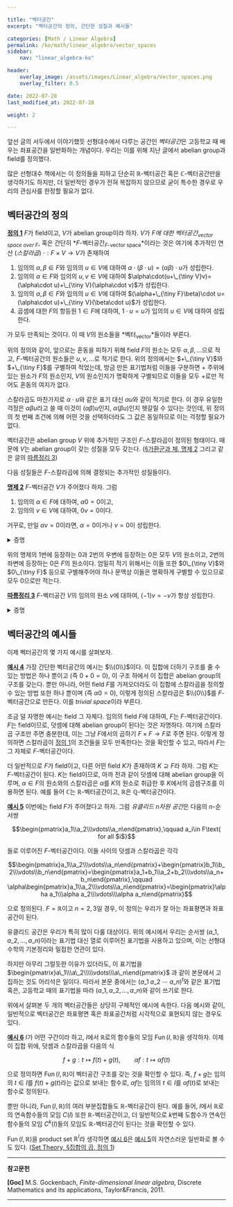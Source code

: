 ```yaml
---

title: "벡터공간"
excerpt: "벡터공간의 정의, 간단한 성질과 예시들"

categories: [Math / Linear Algebra]
permalink: /ko/math/linear_algebra/vector_spaces
sidebar: 
    nav: "linear_algebra-ko"

header:
    overlay_image: /assets/images/Linear_algebra/Vector_spaces.png
    overlay_filter: 0.5

date: 2022-07-28
last_modified_at: 2022-07-28

weight: 2

---
```


앞선 글의 서두에서 이야기했듯 선형대수에서 다루는 공간인 *벡터공간*은 고등학교 때 배우는 좌표공간을 일반화하는 개념이다. 우리는 이를 위해 지난 글에서 abelian group과 field를 정의했다. 

많은 선형대수 책에서는 이 정의들을 피하고 단순히 $\mathbb{R}$-벡터공간 혹은 $\mathbb{C}$-벡터공간만을 생각하기도 하지만, 더 일반적인 경우가 전혀 복잡하지 않으므로 굳이 특수한 경우로 우리의 관심사를 한정할 필요가 없다.

## 벡터공간의 정의

<div class="definition" markdown="1">

<ins id="df1">**정의 1**</ins> $F$가 field이고, $V$가 abelian group이라 하자. $V$가 *$F$에 대한 벡터공간<sub>vector space over $F$</sub>*, 혹은 간단히 *$F$-벡터공간<sub>$F$-vector space</sub>*이라는 것은 여기에 추가적인 연산 (*스칼라곱*) $\cdot:F\times V\rightarrow V$가 존재하여 

1. 임의의 $\alpha,\beta\in F$와 임의의 $u\in V$에 대하여 $\alpha\cdot(\beta\cdot u)=(\alpha\beta)\cdot u$가 성립한다.
2. 임의의 $\alpha\in F$와 임의의 $u,v\in V$에 대하여 $\alpha\cdot(u+\_{\tiny V}v)=(\alpha\cdot u)+\_{\tiny V}(\alpha\cdot v)$가 성립한다.
3. 임의의 $\alpha,\beta\in F$와 임의의 $u\in V$에 대하여 $(\alpha+\_{\tiny F}\beta)\cdot u=(\alpha\cdot u)+\_{\tiny V}(\beta\cdot u)$가 성립한다.  
4. 곱셈에 대한 $F$의 항등원 $1\in F$에 대하여, $1\cdot u=u$가 임의의 $u\in V$에 대하여 성립한다.

가 모두 만족되는 것이다. 이 때 $V$의 원소들을 *벡터<sub>vector</sub>*들이라 부른다.

</div>

위의 정의와 같이, 앞으로는 혼동을 피하기 위해 field $F$의 원소는 모두 $\alpha,\beta,\ldots$으로 적고, $F$-벡터공간의 원소들은 $u,v,\ldots$로 적기로 한다. 위의 정의에서는 $+\_{\tiny V}$와 $+\_{\tiny F}$를 구별하여 적었는데, 방금 만든 표기법처럼 이들을 구분하면 $+$ 주위에 있는 원소가 $F$의 원소인지, $V$의 원소인지가 명확하게 구별되므로 이들을 모두 $+$로만 적어도 혼동의 여지가 없다.  

스칼라곱도 마찬가지로 $\alpha\cdot u$와 같은 표기 대신 $\alpha u$와 같이 적기로 한다. 이 경우 유일한 걱정은 $\alpha\beta u$라고 쓸 때 이것이 $(\alpha\beta)u$인지, $\alpha(\beta u)$인지 헷갈릴 수 있다는 것인데, 위 정의의 첫 번째 조건에 의해 어떤 것을 선택하더라도 그 값은 동일하므로 이는 걱정할 필요가 없다.  

벡터공간은 abelian group $V$ 위에 추가적인 구조인 $F$-스칼라곱이 정의된 형태이다. 때문에 $V$는 abelian group이 갖는 성질을 모두 갖는다. ([§가환군과 체, 명제 2](/ko/math/linear_algebra/fields#pp2) 그리고 같은 글의 [따름정리 3](/ko/math/linear_algebra/fields))

다음 성질들은 $F$-스칼라곱에 의해 결정되는 추가적인 성질들이다.

<div class="proposition" markdown="1">

<ins id="pp2">**명제 2**</ins> $F$-벡터공간 $V$가 주어졌다 하자. 그럼

1. 임의의 $\alpha\in F$에 대하여, $\alpha0=0$이고,
2. 임의의 $v\in V$에 대하여, $0v=0$이다.

거꾸로, 만일 $\alpha v=0$이라면, $\alpha=0$이거나 $v=0$이 성립한다.

</div>
<details class="proof" markdown="1">
<summary>증명</summary>

처음 두 주장은 앞선 글의 [명제 6](/ko/math/linear_algebra/fields#pp6)과 비슷하게 진행하면 된다. 예를 들어, 

$$\alpha0+\alpha0=\alpha(0+0)=\alpha0$$

이므로 $\alpha0=0$이고, 이와 비슷하게

$$0v+0v=(0+0)v=0v$$

이므로 $0v=0$이다. 마지막으로, $\alpha v=0$이고 $\alpha\neq 0$이라 하자. 만일 $\alpha\neq 0$이라면, $\alpha^{-1}\in F$가 존재하여 $\alpha\alpha^{-1}=1$이고, 따라서

$$v=1v=(\alpha^{-1}\alpha)v=\alpha^{-1}(\alpha v)=\alpha^{-1}0=0$$

이므로, $v=0$이 되어 주어진 명제가 성립한다.

</details>

위의 명제의 1번에 등장하는 $0$과 2번의 우변에 등장하는 $0$은 모두 $V$의 원소이고, 2번의 좌변에 등장하는 $0$은 $F$의 원소이다. 엄밀히 적기 위해서는 이들 또한 $0\_{\tiny V}$와 $0\_{\tiny F}$ 등으로 구별해주어야 하나 문맥상 이들은 명확하게 구별할 수 있으므로 모두 $0$으로만 적는다.

<div class="proposition" markdown="1">

<ins id="crl3">**따름정리 3**</ins> $F$-벡터공간 $V$의 임의의 원소 $v$에 대하여, $(-1)v=-v$가 항상 성립한다.

</div>
<details class="proof" markdown="1">
<summary>증명</summary>

다음의 식

$$(-1)v+v=(-1)v+1v=((-1)+1)v=0v=0$$

과 $V$에서의 덧셈에 대한 역원의 유일성으로부터 자명하다.

</details>

## 벡터공간의 예시들

이제 벡터공간의 몇 가지 예시를 살펴보자.

<div class="example" markdown="1">

<ins id="ex4">**예시 4**</ins> 가장 간단한 벡터공간의 예시는 $\\{0\\}$이다. 이 집합에 더하기 구조를 줄 수 있는 방법은 하나 뿐이고 (즉 $0+0=0$), 이 구조 하에서 이 집합은 abelian group의 구조를 갖는다. 뿐만 아니라, 어떤 field $F$를 가져오더라도 이 집합에 스칼라곱을 정의할 수 있는 방법 또한 하나 뿐이며 (즉 $\alpha 0=0$), 이렇게 정의된 스칼라곱은 $\\{0\\}$를 $F$-벡터공간으로 만든다. 이를 *trivial space*이라 부른다.

조금 덜 자명한 예시는 field 그 자체다. 임의의 field $F$에 대하여, $F$는 $F$-벡터공간이다. $F$는 field이므로, 덧셈에 대해 abelian group이 된다는 것은 자명하다. 여기에 스칼라곱 구조만 주면 충분한데, 이는 그냥 $F$에서의 곱하기 $F\times F\rightarrow F$로 주면 된다. 이렇게 정의하면 스칼라곱이 [정의 1](#df1)의 조건들을 모두 만족한다는 것을 확인할 수 있고, 따라서 $F$는 그 자체로 $F$-벡터공간이다. 

더 일반적으로 $F$가 field이고, 다른 어떤 field $K$가 존재하여 $K\supseteq F$라 하자. 그럼 $K$는 $F$-벡터공간이 된다. $K$는 field이므로, 아까 전과 같이 덧셈에 대해 abelian group을 이루며, $\alpha\in F$의 원소와의 스칼라곱은 $\alpha$를 $K$의 원소로 취급한 후 $K$에서의 곱셈구조를 이용하면 된다. 예를 들어 $\mathbb{C}$는 $\mathbb{R}$-벡터공간이고, $\mathbb{R}$은 $\mathbb{Q}$-벡터공간이다. 

</div>

<div class="example" markdown="1">

<ins id="ex5">**예시 5**</ins> 이번에는 field $F$가 주어졌다고 하자. 그럼 *유클리드 $n$차원 공간*은 다음의 $n$-순서쌍

$$\begin{pmatrix}a_1\\a_2\\\vdots\\a_n\end{pmatrix},\qquad a_i\in F\text{ for all $i$}$$

들로 이루어진 $F$-벡터공간이다. 이들 사이의 덧셈과 스칼라곱은 각각

$$\begin{pmatrix}a_1\\a_2\\\vdots\\a_n\end{pmatrix}+\begin{pmatrix}b_1\\b_2\\\vdots\\b_n\end{pmatrix}=\begin{pmatrix}a_1+b_1\\a_2+b_2\\\vdots\\a_n+b_n\end{pmatrix},\qquad \alpha\begin{pmatrix}a_1\\a_2\\\vdots\\a_n\end{pmatrix}=\begin{pmatrix}\alpha a_1\\\alpha a_2\\\vdots\\\alpha a_n\end{pmatrix}$$

으로 정의된다. $F=\mathbb{R}$이고 $n=2,3$일 경우, 이 정의는 우리가 잘 아는 좌표평면과 좌표공간이 된다. 

</div>

유클리드 공간은 우리가 특히 많이 다룰 대상이다. 위의 예시에서 우리는 순서쌍 $(a\_1, a\_2, \ldots, a\_n)$이라는 표기법 대신 열로 이루어진 표기법을 사용하고 있으며, 이는 선형대수학의 기본정리와 밀접한 연관이 있다.

 하지만 아무리 그럴듯한 이유가 있더라도, 이 표기법을 $\begin{pmatrix}a\_1\\\a\_2\\\\\vdots\\\a\_n\end{pmatrix}$ 과 같이 본문에서 고집하는 것도 어리석은 일이다. 따라서 본문 중에서는 $(a\_1\;a\_2\;\cdots\;a\_n)^t$와 같은 표기법 혹은, 고등학교 때의 표기법을 따라 $(a\_1,a\_2,\ldots, a\_n)$와 같이 쓰기로 한다.

위에서 살펴본 두 개의 벡터공간들은 상당히 구체적인 예시에 속한다. 다음 예시와 같이, 일반적으로 벡터공간은 좌표평면 혹은 좌표공간처럼 시각적으로 표현되지 않는 경우도 있다.

<div class="example" markdown="1">

<ins id="ex6">**예시 6**</ins> $I$가 어떤 구간이라 하고, $I$에서 $\mathbb{R}$로의 함수들의 모임 $\operatorname{Fun}(I,\mathbb{R})$을 생각하자. 이제 이 집합 위에, 덧셈과 스칼라곱을 다음의 식

$$f+g:t\mapsto f(t)+g(t),\qquad \alpha f:t\mapsto \alpha f(t)$$

으로 정의하면 $\operatorname{Fun}(I,\mathbb{R})$이 벡터공간 구조를 갖는 것을 확인할 수 있다. 즉, $f+g$는 임의의 $t\in I$를 $f(t)+g(t)$라는 값으로 보내는 함수로, $\alpha f$는 임의의 $t\in I$를 $\alpha f(t)$로 보내는 함수로 정의된다. 

뿐만 아니라, $\operatorname{Fun}(I,\mathbb{R})$의 여러 부분집합들도 $\mathbb{R}$-벡터공간이 된다. 예를 들어, $I$에서 $\mathbb{R}$로의 연속함수들의 모임 $C(I)$ 또한 $\mathbb{R}$-벡터공간이고, 더 일반적으로 $k$번째 도함수가 연속인 함수들의 모임 $C^k(I)$들의 모임도 $\mathbb{R}$-벡터공간이 된다는 것을 확인할 수 있다.

</div>

$\operatorname{Fun}(I,\mathbb{R})$을 product set $\mathbb{R}^I$라 생각하면 [예시 6](#ex6)은 [예시 5](#ex5)의 자연스러운 일반화로 볼 수도 있다. ([Set Theory, §집합의 곱, 정의 1](/ko/math/set_theory/product_of_sets#df1))

---

**참고문헌**

**[Goc]** M.S. Gockenbach, *Finite-dimensional linear algebra*, Discrete Mathematics and its applications, Taylor&Francis, 2011.

---